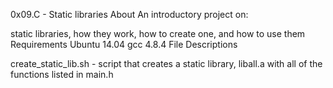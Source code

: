 0x09.C - Static libraries
About
An introductory project on:

static libraries, how they work, how to create one, and how to use them
Requirements
Ubuntu 14.04
gcc 4.8.4
File Descriptions

create_static_lib.sh - script that creates a static library, liball.a with all of the functions listed in main.h
